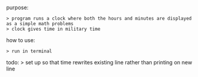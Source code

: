 purpose:

	> program runs a clock where both the hours and minutes are displayed as a simple math problems
	> clock gives time in military time
how to use:
	
	> run in terminal
todo:
	> set up so that time rewrites existing line rather than printing on new line 
